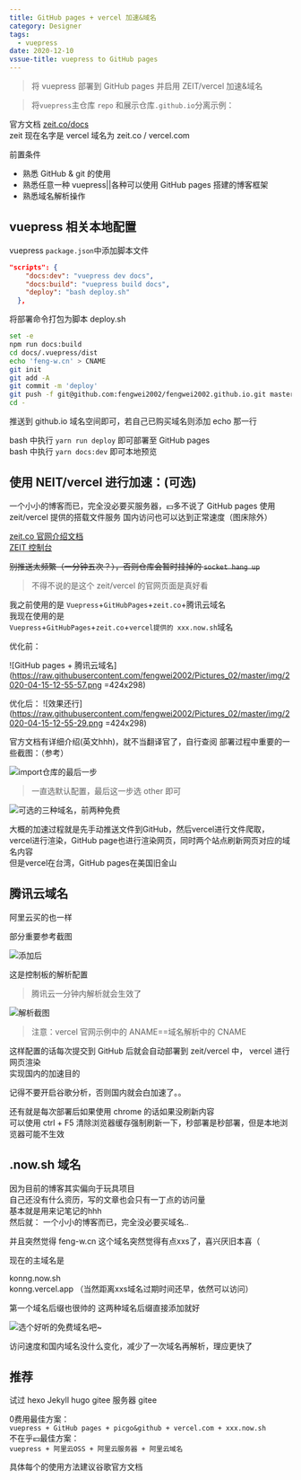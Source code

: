 ```yaml
---
title: GitHub pages + vercel 加速&域名
category: Designer
tags:
  - vuepress
date: 2020-12-10
vssue-title: vuepress to GitHub pages
---
```


>将 vuepress 部署到 GitHub pages 并启用 ZEIT/vercel 加速&域名
<!-- more --> 

>将`vuepress`主仓库 `repo` 和展示仓库`.github.io`分离示例：

官方文档 [zeit.co/docs](https://zeit.co/docs)   
zeit 现在名字是 vercel 域名为 zeit.co / vercel.com

前置条件
- 熟悉 GitHub & git 的使用
- 熟悉任意一种 vuepress||各种可以使用 GitHub pages 搭建的博客框架
- 熟悉域名解析操作

## vuepress 相关本地配置

vuepress `package.json`中添加脚本文件

```json
"scripts": {
    "docs:dev": "vuepress dev docs",
    "docs:build": "vuepress build docs",
    "deploy": "bash deploy.sh"
  },
```

将部署命令打包为脚本 deploy.sh

```sh
set -e
npm run docs:build
cd docs/.vuepress/dist
echo 'feng-w.cn' > CNAME
git init
git add -A
git commit -m 'deploy'
git push -f git@github.com:fengwei2002/fengwei2002.github.io.git master
cd -
```
推送到 github.io 域名空间即可，若自己已购买域名则添加 echo 那一行

bash 中执行 `yarn run deploy` 即可部署至 GitHub pages  
bash 中执行 `yarn docs:dev` 即可本地预览

## 使用 NEIT/vercel 进行加速：(可选)

一个小小的博客而已，完全没必要买服务器，💴多不说了
GitHub pages 使用 zeit/vercel 提供的搭载文件服务
国内访问也可以达到正常速度（图床除外）

[zeit.co 官网介绍文档](https://zeit.co/docs)  
[ZEIT 控制台](https://zeit.co/dashboard)

~~别推送太频繁（一分钟五次？），否则仓库会暂时挂掉的 `socket hang up`~~

>不得不说的是这个 zeit/vercel 的官网页面是真好看

我之前使用的是 `Vuepress`+`GitHubPages`+`zeit.co`+腾讯云域名   
我现在使用的是   
`Vuepress`+`GitHubPages`+`zeit.co`+`vercel提供的 xxx.now.sh`域名


优化前：

![GitHub pages + 腾讯云域名](https://raw.githubusercontent.com/fengwei2002/Pictures_02/master/img/2020-04-15-12-55-57.png =424x298)

优化后：
![效果还行](https://raw.githubusercontent.com/fengwei2002/Pictures_02/master/img/2020-04-15-12-55-29.png =424x298)

官方文档有详细介绍(英文hhh)，就不当翻译官了，自行查阅
部署过程中重要的一些截图：（参考）

![import仓库的最后一步](https://raw.githubusercontent.com/fengwei2002/Pictures_02/master/img/2020-04-20-15-35-06.png)

>一直选默认配置，最后这一步选 other 即可

![可选的三种域名，前两种免费](https://raw.githubusercontent.com/fengwei2002/Pictures_02/master/img/2020-12-10-21-27-19.png)

大概的加速过程就是先手动推送文件到GitHub，然后vercel进行文件爬取，vercel进行渲染，GitHub page也进行渲染网页，同时两个站点刷新网页对应的域名内容  
但是vercel在台湾，GitHub pages在美国旧金山

## 腾讯云域名

阿里云买的也一样

部分重要参考截图

![添加后](https://raw.githubusercontent.com/fengwei2002/Pictures_02/master/img/2020-04-20-15-40-09.png)

这是控制板的解析配置

>腾讯云一分钟内解析就会生效了

![解析截图](https://raw.githubusercontent.com/fengwei2002/Pictures_02/master/img/2020-04-20-15-44-57.png)

>注意：vercel 官网示例中的 ANAME==域名解析中的 CNAME

这样配置的话每次提交到 GitHub 后就会自动部署到 zeit/vercel 中，
vercel 进行网页渲染   
实现国内的加速目的

记得不要开启谷歌分析，否则国内就会白加速了。。

还有就是每次部署后如果使用 chrome 的话如果没刷新内容  
可以使用 ctrl + F5 清除浏览器缓存强制刷新一下，秒部署是秒部署，但是本地浏览器可能不生效

## .now.sh 域名

因为目前的博客其实偏向于玩具项目  
自己还没有什么资历，写的文章也会只有一丁点的访问量  
基本就是用来记笔记的hhh  
然后就：  一个小小的博客而已，完全没必要买域名..

并且突然觉得 feng-w.cn 这个域名突然觉得有点xxs了，喜兴厌旧本喜（

现在的主域名是

konng.now.sh   
konng.vercel.app
（当然距离xxs域名过期时间还早，依然可以访问）  

第一个域名后缀也很帅的
这两种域名后缀直接添加就好

![选个好听的免费域名吧~](https://raw.githubusercontent.com/fengwei2002/Pictures_02/master/img/2020-12-10-21-36-09.png)

访问速度和国内域名没什么变化，减少了一次域名再解析，理应更快了

## 推荐

试过 hexo Jekyll hugo gitee 服务器 gitee

0费用最佳方案：  
`vuepress + GitHub pages + picgo&github + vercel.com + xxx.now.sh`  
不在乎💴最佳方案：  
`vuepress + 阿里云OSS + 阿里云服务器 + 阿里云域名`

具体每个的使用方法建议谷歌官方文档